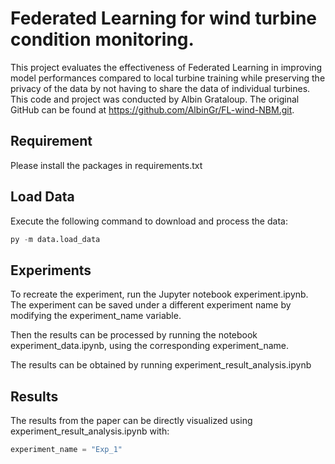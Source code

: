 # Federated Learning for wind turbine condition monitoring. 

This project evaluates the effectiveness of Federated Learning in improving model performances compared to local turbine training while preserving the privacy of the data by not having to share the data of individual turbines. 
This code and project was conducted by Albin Grataloup. The original GitHub can be found at https://github.com/AlbinGr/FL-wind-NBM.git.
## Requirement 

Please install the packages in requirements.txt

## Load Data

Execute the following command to download and process the data:
``` python
py -m data.load_data
```

## Experiments

To recreate the experiment, run the Jupyter notebook experiment.ipynb. 
The experiment can be saved under a different experiment name by modifying the experiment_name variable. 

Then the results can be processed by running the notebook experiment_data.ipynb, using the corresponding experiment_name. 

The results can be obtained by running experiment_result_analysis.ipynb

## Results

The results from the paper can be directly visualized using experiment_result_analysis.ipynb with:
``` python
experiment_name = "Exp_1"
``` 
